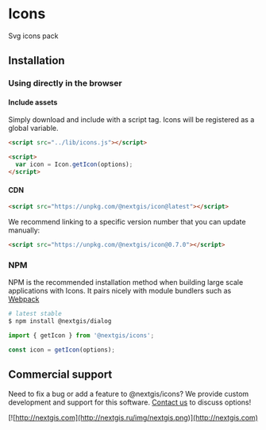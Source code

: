 # Icons

Svg icons pack

## Installation

### Using directly in the browser

#### Include assets

Simply download and include with a script tag. Icons will be registered as a global variable.

```html
<script src="../lib/icons.js"></script>

<script>
  var icon = Icon.getIcon(options);
</script>
```

#### CDN

```html
<script src="https://unpkg.com/@nextgis/icon@latest"></script>
```

We recommend linking to a specific version number that you can update manually:

```html
<script src="https://unpkg.com/@nextgis/icon@0.7.0"></script>
```

### NPM

NPM is the recommended installation method when building large scale applications with Icons. It pairs nicely with module bundlers such as [Webpack](https://webpack.js.org/)

```bash
# latest stable
$ npm install @nextgis/dialog
```

```js
import { getIcon } from '@nextgis/icons';

const icon = getIcon(options);

```

## Commercial support

Need to fix a bug or add a feature to @nextgis/icons? We provide custom development and support for this software. [Contact us](http://nextgis.com/contact/) to discuss options!

[![http://nextgis.com](http://nextgis.ru/img/nextgis.png)](http://nextgis.com)

